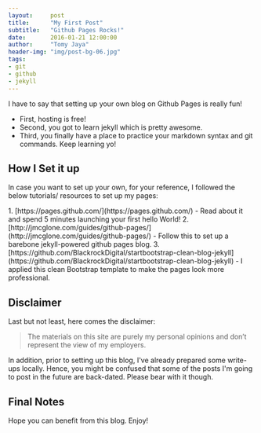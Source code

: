 ```yaml
---
layout:     post
title:      "My First Post"
subtitle:   "Github Pages Rocks!"
date:       2016-01-21 12:00:00
author:     "Tomy Jaya"
header-img: "img/post-bg-06.jpg"
tags:
- git
- github
- jekyll
---
```


<p>I have to say that setting up your own blog on Github Pages is really fun! </p>

* First, hosting is free!
* Second, you got to learn jekyll which is pretty awesome. 
* Third, you finally have a place to practice your markdown syntax and git commands. Keep learning yo!

<h2 class="section-heading">How I Set it up</h2>

<p>In case you want to set up your own, for your reference, I followed the below tutorials/ resources to set up my pages: </p>
1. [https://pages.github.com/](https://pages.github.com/) - Read about it and spend 5 minutes launching your first hello World! 
2. [http://jmcglone.com/guides/github-pages/](http://jmcglone.com/guides/github-pages/)  -  Follow this to set up a barebone jekyll-powered github pages blog.
3. [https://github.com/BlackrockDigital/startbootstrap-clean-blog-jekyll](https://github.com/BlackrockDigital/startbootstrap-clean-blog-jekyll) - I applied this clean Bootstrap template to make the pages look more professional. 

<h2 class="section-heading">Disclaimer</h2>
<p>Last but not least, here comes the disclaimer: </p>
<blockquote>The materials on this site are purely my personal opinions and don’t represent the view of my employers.</blockquote>
<p> In addition, prior to setting up this blog, I've already prepared some write-ups locally. Hence, you might be confused that some of the posts I'm going to post in the future are back-dated. Please bear with it though. </p>


<h2 class="section-heading">Final Notes</h2>
<p>Hope you can benefit from this blog. Enjoy!</p>